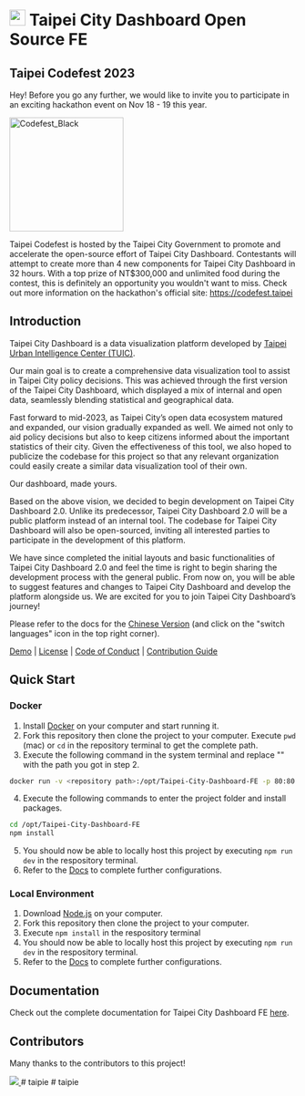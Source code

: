 # <img src='src/assets/images/TUIC.svg' height='28'>   Taipei City Dashboard Open Source FE

## Taipei Codefest 2023

Hey! Before you go any further, we would like to invite you to participate in an exciting hackathon event on Nov 18 - 19 this year. 

<img width="200" alt="Codefest_Black" src="https://github.com/tpe-doit/Taipei-City-Dashboard-FE/assets/13110501/29ebed08-a63d-4fd5-8bd5-e4c423f4e4d4">


Taipei Codefest is hosted by the Taipei City Government to promote and accelerate the open-source effort of Taipei City Dashboard. Contestants will attempt to create more than 4 new components for Taipei City Dashboard in 32 hours. With a top prize of NT$300,000 and unlimited food during the contest, this is definitely an opportunity you wouldn't want to miss. Check out more information on the hackathon's official site: https://codefest.taipei

## Introduction

Taipei City Dashboard is a data visualization platform developed by [Taipei Urban Intelligence Center (TUIC)](https://tuic.gov.taipei/en).

Our main goal is to create a comprehensive data visualization tool to assist in Taipei City policy decisions. This was achieved through the first version of the Taipei City Dashboard, which displayed a mix of internal and open data, seamlessly blending statistical and geographical data.

Fast forward to mid-2023, as Taipei City’s open data ecosystem matured and expanded, our vision gradually expanded as well. We aimed not only to aid policy decisions but also to keep citizens informed about the important statistics of their city. Given the effectiveness of this tool, we also hoped to publicize the codebase for this project so that any relevant organization could easily create a similar data visualization tool of their own.

Our dashboard, made yours.

Based on the above vision, we decided to begin development on Taipei City Dashboard 2.0. Unlike its predecessor, Taipei City Dashboard 2.0 will be a public platform instead of an internal tool. The codebase for Taipei City Dashboard will also be open-sourced, inviting all interested parties to participate in the development of this platform.

We have since completed the initial layouts and basic functionalities of Taipei City Dashboard 2.0 and feel the time is right to begin sharing the development process with the general public. From now on, you will be able to suggest features and changes to Taipei City Dashboard and develop the platform alongside us. We are excited for you to join Taipei City Dashboard’s journey!

Please refer to the docs for the [Chinese Version](https://tuic.gov.taipei/documentation/front-end/introduction) (and click on the "switch languages" icon in the top right corner).

[Demo](https://tuic.gov.taipei/dashboard-demo) | [License](https://github.com/tpe-doit/Taipei-City-Dashboard-FE/blob/main/LICENSE) | [Code of Conduct](https://github.com/tpe-doit/Taipei-City-Dashboard-FE/blob/main/.github/CODE_OF_CONDUCT.md) | [Contribution Guide](https://tuic.gov.taipei/documentation/front-end/contribution-overview)

## Quick Start

### Docker

1. Install [Docker](https://www.docker.com/products/docker-desktop/) on your computer and start running it.
2. Fork this repository then clone the project to your computer. Execute `pwd` (mac) or `cd` in the repository terminal to get the complete path.
3. Execute the following command in the system terminal and replace "<repository path>" with the path you got in step 2.

```bash
docker run -v <repository path>:/opt/Taipei-City-Dashboard-FE -p 80:80 -it node:18.18.1-alpine3.18  sh
```

4. Execute the following commands to enter the project folder and install packages.

```bash
cd /opt/Taipei-City-Dashboard-FE
npm install
```

5. You should now be able to locally host this project by executing `npm run dev` in the respository terminal.
6. Refer to the [Docs](https://tuic.gov.taipei/documentation/front-end/project-setup) to complete further configurations.

### Local Environment

1. Download [Node.js](https://nodejs.org/en) on your computer.
2. Fork this repository then clone the project to your computer.
3. Execute `npm install` in the respository terminal
4. You should now be able to locally host this project by executing `npm run dev` in the respository terminal.
5. Refer to the [Docs](https://tuic.gov.taipei/documentation/front-end/project-setup) to complete further configurations.

## Documentation

Check out the complete documentation for Taipei City Dashboard FE [here](https://tuic.gov.taipei/documentation).

## Contributors

Many thanks to the contributors to this project!

<a href="https://github.com/tpe-doit/Taipei-City-Dashboard-FE/graphs/contributors">
<img src="https://contrib.rocks/image?repo=tpe-doit/Taipei-City-Dashboard-FE" />
</a>
#   t a i p i e  
 #   t a i p i e  
 